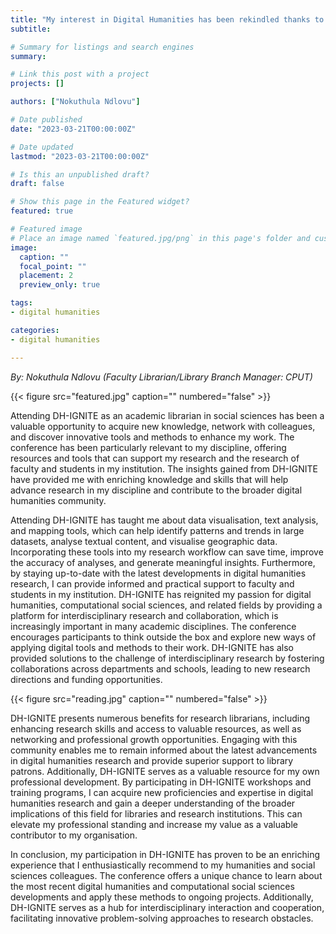 ```yaml
---
title: "My interest in Digital Humanities has been rekindled thanks to DH-IGNITE"
subtitle: 

# Summary for listings and search engines
summary:  

# Link this post with a project
projects: []

authors: ["Nokuthula Ndlovu"]

# Date published
date: "2023-03-21T00:00:00Z"

# Date updated
lastmod: "2023-03-21T00:00:00Z"

# Is this an unpublished draft?
draft: false

# Show this page in the Featured widget?
featured: true

# Featured image
# Place an image named `featured.jpg/png` in this page's folder and customize its options here.
image:
  caption: ""
  focal_point: ""
  placement: 2
  preview_only: true

tags:
- digital humanities

categories:
- digital humanities

---
```


_By: Nokuthula Ndlovu (Faculty Librarian/Library Branch Manager: CPUT)_

{{< figure src="featured.jpg" caption="" numbered="false" >}}

Attending DH-IGNITE as an academic librarian in social sciences has been a valuable opportunity to acquire new knowledge, network with colleagues, and discover innovative tools and methods to enhance my work. The conference has been particularly relevant to my discipline, offering resources and tools that can support my research and the research of faculty and students in my institution. The insights gained from DH-IGNITE have provided me with enriching knowledge and skills that will help advance research in my discipline and contribute to the broader digital humanities community.

Attending DH-IGNITE has taught me about data visualisation, text analysis, and mapping tools, which can help identify patterns and trends in large datasets, analyse textual content, and visualise geographic data. Incorporating these tools into my research workflow can save time, improve the accuracy of analyses, and generate meaningful insights. Furthermore, by staying up-to-date with the latest developments in digital humanities research, I can provide informed and practical support to faculty and students in my institution.
DH-IGNITE has reignited my passion for digital humanities, computational social sciences, and related fields by providing a platform for interdisciplinary research and collaboration, which is increasingly important in many academic disciplines. The conference encourages participants to think outside the box and explore new ways of applying digital tools and methods to their work. DH-IGNITE has also provided solutions to the challenge of interdisciplinary research by fostering collaborations across departments and schools, leading to new research directions and funding opportunities.


{{< figure src="reading.jpg" caption="" numbered="false" >}}

DH-IGNITE presents numerous benefits for research librarians, including enhancing research skills and access to valuable resources, as well as networking and professional growth opportunities. Engaging with this community enables me to remain informed about the latest advancements in digital humanities research and provide superior support to library patrons. Additionally, DH-IGNITE serves as a valuable resource for my own professional development. By participating in DH-IGNITE workshops and training programs, I can acquire new proficiencies and expertise in digital humanities research and gain a deeper understanding of the broader implications of this field for libraries and research institutions. This can elevate my professional standing and increase my value as a valuable contributor to my organisation.

In conclusion, my participation in DH-IGNITE has proven to be an enriching experience that I enthusiastically recommend to my humanities and social sciences colleagues. The conference offers a unique chance to learn about the most recent digital humanities and computational social sciences developments and apply these methods to ongoing projects. Additionally, DH-IGNITE serves as a hub for interdisciplinary interaction and cooperation, facilitating innovative problem-solving approaches to research obstacles.
